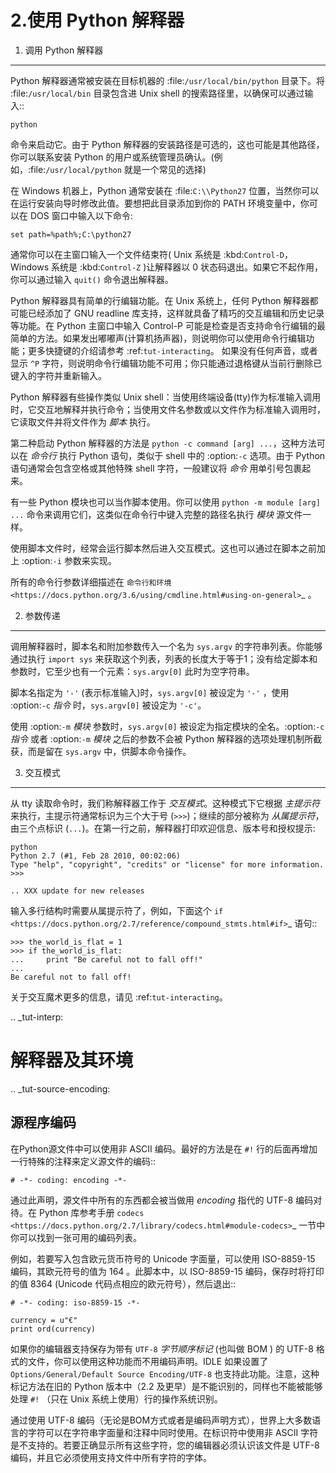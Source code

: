 ﻿2.使用 Python 解释器
===

1. 调用 Python 解释器
---

Python 解释器通常被安装在目标机器的 :file:`/usr/local/bin/python` 目录下。将 :file:`/usr/local/bin` 目录包含进 Unix shell 的搜索路径里，以确保可以通过输入::

```
python
```

命令来启动它。由于 Python 解释器的安装路径是可选的，这也可能是其他路径，你可以联系安装 Python 的用户或系统管理员确认。(例如，:file:`/usr/local/python` 就是一个常见的选择)

在 Windows 机器上，Python 通常安装在 :file:`C:\\Python27` 位置，当然你可以在运行安装向导时修改此值。要想把此目录添加到你的 PATH 环境变量中，你可以在 DOS 窗口中输入以下命令:

```
set path=%path%;C:\python27
```

通常你可以在主窗口输入一个文件结束符( Unix 系统是 :kbd:`Control-D`，Windows 系统是 :kbd:`Control-Z` )让解释器以 0 状态码退出。如果它不起作用，你可以通过输入 ``quit()``  命令退出解释器。

Python 解释器具有简单的行编辑功能。在 Unix 系统上，任何 Python 解释器都可能已经添加了 GNU readline 库支持，这样就具备了精巧的交互编辑和历史记录等功能。在 Python 主窗口中输入 Control-P 可能是检查是否支持命令行编辑的最简单的方法。如果发出嘟嘟声(计算机扬声器)，则说明你可以使用命令行编辑功能；更多快捷键的介绍请参考 :ref:`tut-interacting`。 如果没有任何声音，或者显示 ``^P`` 字符，则说明命令行编辑功能不可用；你只能通过退格键从当前行删除已键入的字符并重新输入。

Python 解释器有些操作类似 Unix shell：当使用终端设备(tty)作为标准输入调用时，它交互地解释并执行命令；当使用文件名参数或以文件作为标准输入调用时，它读取文件并将文件作为 *脚本* 执行。

第二种启动 Python 解释器的方法是 ``python -c command [arg] ...``，这种方法可以在 *命令行* 执行 Python 语句，类似于 shell 中的 :option:`-c` 选项。由于 Python 语句通常会包含空格或其他特殊 shell 字符，一般建议将 *命令* 用单引号包裹起来。

有一些 Python 模块也可以当作脚本使用。你可以使用 ``python -m module [arg] ...`` 命令来调用它们，这类似在命令行中键入完整的路径名执行 *模块* 源文件一样。

使用脚本文件时，经常会运行脚本然后进入交互模式。这也可以通过在脚本之前加上 :option:`-i` 参数来实现。

所有的命令行参数详细描述在 `命令行和环境 <https://docs.python.org/3.6/using/cmdline.html#using-on-general>`_ 。

2. 参数传递
---

调用解释器时，脚本名和附加参数传入一个名为 ``sys.argv`` 的字符串列表。你能够通过执行 ``import sys`` 来获取这个列表，列表的长度大于等于1；没有给定脚本和参数时，它至少也有一个元素：``sys.argv[0]`` 此时为空字符串。

脚本名指定为 ``'-'`` (表示标准输入)时，``sys.argv[0]`` 被设定为 ``'-'`` ，使用 :option:`-c` *指令* 时，``sys.argv[0]`` 被设定为 ``'-c'``。 

使用 :option:`-m` *模块* 参数时，``sys.argv[0]`` 被设定为指定模块的全名。:option:`-c` *指令* 或者 :option:`-m` *模块* 之后的参数不会被 Python 解释器的选项处理机制所截获，而是留在 ``sys.argv`` 中，供脚本命令操作。


3. 交互模式
---

从 tty 读取命令时，我们称解释器工作于 *交互模式*。这种模式下它根据 *主提示符* 来执行，主提示符通常标识为三个大于号 (``>>>``)；继续的部分被称为 *从属提示符*，由三个点标识 (``...``)。在第一行之前，解释器打印欢迎信息、版本号和授权提示:

```
python
Python 2.7 (#1, Feb 28 2010, 00:02:06)
Type "help", "copyright", "credits" or "license" for more information.
>>>

.. XXX update for new releases
```

输入多行结构时需要从属提示符了，例如，下面这个 `if <https://docs.python.org/2.7/reference/compound_stmts.html#if>`_ 语句::
```
>>> the_world_is_flat = 1
>>> if the_world_is_flat:
...     print "Be careful not to fall off!"
...
Be careful not to fall off!
```

关于交互魔术更多的信息，请见 :ref:`tut-interacting`。


.. _tut-interp:

解释器及其环境
===================================


.. _tut-source-encoding:

源程序编码
--------------------

在Python源文件中可以使用非 ASCII 编码。最好的方法是在 ``#!`` 行的后面再增加一行特殊的注释来定义源文件的编码::

```
# -*- coding: encoding -*-
```


通过此声明，源文件中所有的东西都会被当做用 *encoding* 指代的 UTF-8 编码对待。在 Python 库参考手册 `codecs <https://docs.python.org/2.7/library/codecs.html#module-codecs>`_ 一节中你可以找到一张可用的编码列表。

例如，若要写入包含欧元货币符号的 Unicode 字面量，可以使用 ISO-8859-15 编码，其欧元符号的值为 164 。此脚本中，以 ISO-8859-15 编码，保存时将打印的值 8364 (Unicode 代码点相应的欧元符号），然后退出::

```
# -*- coding: iso-8859-15 -*-

currency = u"€"
print ord(currency)
```

如果你的编辑器支持保存为带有 ``UTF-8`` *字节顺序标记* (也叫做 BOM ) 的 UTF-8 格式的文件，你可以使用这种功能而不用编码声明。IDLE 如果设置了 ``Options/General/Default Source Encoding/UTF-8`` 也支持此功能。注意，这种标记方法在旧的 Python 版本中（2.2 及更早）是不能识别的，同样也不能被能够处理 ``#!`` （只在 Unix 系统上使用）行的操作系统识别。

通过使用 UTF-8 编码（无论是BOM方式或者是编码声明方式），世界上大多数语言的字符可以在字符串字面量和注释中同时使用。在标识符中使用非 ASCII 字符是不支持的。若要正确显示所有这些字符，您的编辑器必须认识该文件是 UTF-8 编码，并且它必须使用支持文件中所有字符的字体。